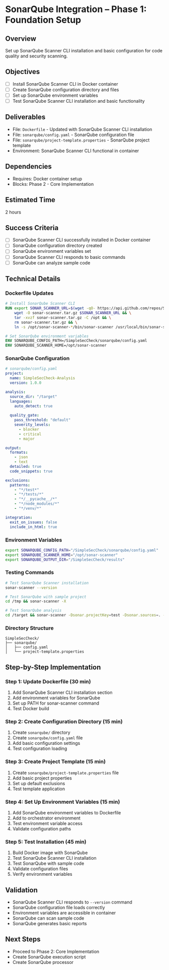 # SonarQube Integration – Phase 1: Foundation Setup

## Overview
Set up SonarQube Scanner CLI installation and basic configuration for code quality and security scanning.

## Objectives
- [ ] Install SonarQube Scanner CLI in Docker container
- [ ] Create SonarQube configuration directory and files
- [ ] Set up SonarQube environment variables
- [ ] Test SonarQube Scanner CLI installation and basic functionality

## Deliverables
- File: `Dockerfile` - Updated with SonarQube Scanner CLI installation
- File: `sonarqube/config.yaml` - SonarQube configuration file
- File: `sonarqube/project-template.properties` - SonarQube project template
- Environment: SonarQube Scanner CLI functional in container

## Dependencies
- Requires: Docker container setup
- Blocks: Phase 2 - Core Implementation

## Estimated Time
2 hours

## Success Criteria
- [ ] SonarQube Scanner CLI successfully installed in Docker container
- [ ] SonarQube configuration directory created
- [ ] SonarQube environment variables set
- [ ] SonarQube Scanner CLI responds to basic commands
- [ ] SonarQube can analyze sample code

## Technical Details

### Dockerfile Updates
```dockerfile
# Install SonarQube Scanner CLI
RUN export SONAR_SCANNER_URL=$(wget -qO- https://api.github.com/repos/SonarSource/sonar-scanner-cli/releases/latest | grep browser_download_url | grep sonar-scanner-cli.*linux-x86_64.tar.gz | cut -d '"' -f 4) && \
    wget -O sonar-scanner.tar.gz $SONAR_SCANNER_URL && \
    tar -xvzf sonar-scanner.tar.gz -C /opt && \
    rm sonar-scanner.tar.gz && \
    ln -s /opt/sonar-scanner-*/bin/sonar-scanner /usr/local/bin/sonar-scanner

# Set SonarQube environment variables
ENV SONARQUBE_CONFIG_PATH=/SimpleSecCheck/sonarqube/config.yaml
ENV SONARQUBE_SCANNER_HOME=/opt/sonar-scanner
```

### SonarQube Configuration
```yaml
# sonarqube/config.yaml
project:
  name: SimpleSecCheck-Analysis
  version: 1.0.0

analysis:
  source_dir: "/target"
  languages:
    auto_detect: true
  
  quality_gate:
    pass_threshold: "default"
    severity_levels:
      - blocker
      - critical
      - major

output:
  formats:
    - json
    - text
  detailed: true
  code_snippets: true

exclusions:
  patterns:
    - "*/test*"
    - "*/tests/*"
    - "*/__pycache__/*"
    - "*/node_modules/*"
    - "*/venv/*"

integration:
  exit_on_issues: false
  include_in_html: true
```

### Environment Variables
```bash
export SONARQUBE_CONFIG_PATH="/SimpleSecCheck/sonarqube/config.yaml"
export SONARQUBE_SCANNER_HOME="/opt/sonar-scanner"
export SONARQUBE_OUTPUT_DIR="/SimpleSecCheck/results"
```

### Testing Commands
```bash
# Test SonarQube Scanner installation
sonar-scanner --version

# Test SonarQube with sample project
cd /tmp && sonar-scanner -X

# Test SonarQube analysis
cd /target && sonar-scanner -Dsonar.projectKey=test -Dsonar.sources=. -X
```

### Directory Structure
```
SimpleSecCheck/
├── sonarqube/
│   ├── config.yaml
│   └── project-template.properties
```

## Step-by-Step Implementation

### Step 1: Update Dockerfile (30 min)
1. Add SonarQube Scanner CLI installation section
2. Add environment variables for SonarQube
3. Set up PATH for sonar-scanner command
4. Test Docker build

### Step 2: Create Configuration Directory (15 min)
1. Create `sonarqube/` directory
2. Create `sonarqube/config.yaml` file
3. Add basic configuration settings
4. Test configuration loading

### Step 3: Create Project Template (15 min)
1. Create `sonarqube/project-template.properties` file
2. Add basic project properties
3. Set up default exclusions
4. Test template application

### Step 4: Set Up Environment Variables (15 min)
1. Add SonarQube environment variables to Dockerfile
2. Add to orchestrator environment
3. Test environment variable access
4. Validate configuration paths

### Step 5: Test Installation (45 min)
1. Build Docker image with SonarQube
2. Test SonarQube Scanner CLI installation
3. Test SonarQube with sample code
4. Validate configuration files
5. Verify environment variables

## Validation
- SonarQube Scanner CLI responds to `--version` command
- SonarQube configuration file loads correctly
- Environment variables are accessible in container
- SonarQube can scan sample code
- SonarQube generates basic reports

## Next Steps
- Proceed to Phase 2: Core Implementation
- Create SonarQube execution script
- Create SonarQube processor

